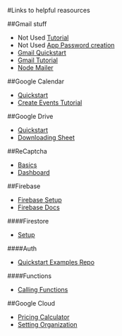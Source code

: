 #Links to helpful reasources

##Gmail stuff

* Not Used [Tutorial](https://medium.com/@y.mehnati_49486/how-to-send-an-email-from-your-gmail-account-with-nodemailer-837bf09a7628)
* Not Used [App Password creation](https://support.google.com/accounts/answer/185833?hl=en&sjid=12887198923886617313-NA)
* [Gmail Quickstart](https://developers.google.com/gmail/api/guides/sending)
* [Gmail Tutorial](https://www.labnol.org/google-api-service-account-220405)
* [Node Mailer](https://nodemailer.com/message/attachments/)

##Google Calendar

* [Quickstart](https://developers.google.com/calendar/api/quickstart/js)
* [Create Events Tutorial](https://stateful.com/blog/google-calendar-api-javascript)

##Google Drive

* [Quickstart](https://developers.google.com/drive/api/quickstart/nodejs)
* [Downloading Sheet](https://developers.google.com/drive/api/guides/manage-downloads#export-content)

##ReCaptcha

* [Basics](https://firebase.google.com/docs/app-check/web/recaptcha-provider)
* [Dashboard](https://www.google.com/recaptcha/admin/site/707324660)

##Firebase

* [Firebase Setup](https://firebase.google.com/docs/web/setup#add-sdks-initialize)
* [Firebase Docs](https://firebase.google.com/docs/reference/js)

####Firestore

* [Setup](https://firebase.google.com/docs/firestore/quickstart?authuser=0#web_4)

####Auth

* [Quickstart Examples Repo](https://github.com/firebase/quickstart-js/blob/master/auth/google-popup.ts)

####Functions

* [Calling Functions](https://firebase.google.com/docs/functions/callable?hl=en&authuser=0&gen=2nd)

##Google Cloud

* [Pricing Calculator](https://cloud.google.com/products/calculator?hl=en&dl=CiRiNmNiNjUwMS1mNzBiLTQ5MmUtOGEyMC04NWRkZjU2MzgxYjAQExokNTJBQ0VFNzYtM0VDMC00NDBGLThBMDYtQkI5OUE3ODUwRDY2)
* [Setting Organization](https://cloud.google.com/resource-manager/docs/handle-special-cases#migrating_projects_no_org)